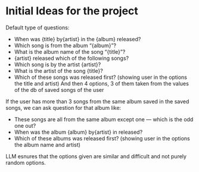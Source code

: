 # Initial Ideas for the project

Default type of questions:
- When was {title} by{artist} in the {album} released?
- Which song is from the album “{album}”?
- What is the album name of the song “{title}”?
- {artist} released which of the following songs?
- Which song is by the artist {artist}?
- What is the artist of the song {title}?
- Which of these songs was released first? (showing user in the options the title and artist) 
And then 4 options, 3 of them taken from the values of the db of saved songs of the user

If the user has more than 3 songs from the same album saved in the saved songs, we can ask question for that album like:
- These songs are all from the same album except one — which is the odd one out?
- When was the album {album} by{artist} in released?
- Which of these albums was released first? (showing user in the options the album name and artist) 


LLM esnures that the options given are similar and difficult and not purely random options.